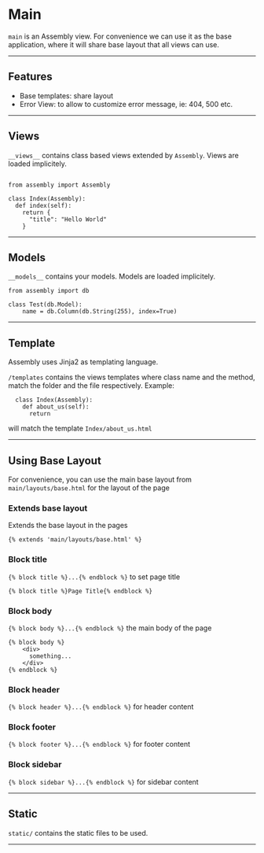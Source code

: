 # Main

`main` is an Assembly view. For convenience we can use it as the base application,
where it will share base layout that all views can use.

---

## Features

- Base templates: share layout
- Error View: to allow to customize error message, ie: 404, 500 etc.

---

## Views

`__views__` contains class based views extended by `Assembly`. Views are loaded implicitely. 

```

from assembly import Assembly

class Index(Assembly):
  def index(self):
    return {
      "title": "Hello World"
    }

```

---

## Models

`__models__` contains your models. Models are loaded implicitely.

```
from assembly import db

class Test(db.Model):
    name = db.Column(db.String(255), index=True)

```


---

## Template

Assembly uses Jinja2 as templating language. 

`/templates` contains the views templates where class name and the method, match the folder and the file respectively. Example:

```
  class Index(Assembly):
    def about_us(self):
      return
```

will match the template `Index/about_us.html`

---

## Using Base Layout

For convenience, you can use the main base layout from `main/layouts/base.html` for the layout of the page

### Extends base layout

Extends the base layout in the pages

```
{% extends 'main/layouts/base.html' %}
```

### Block title

`{% block title %}...{% endblock %}` to set page title

```
{% block title %}Page Title{% endblock %}
```

### Block body

`{% block body %}...{% endblock %}` the main body of the page

```
{% block body %}
    <div>
      something...
    </div>
{% endblock %}
```

### Block header

`{% block header %}...{% endblock %}` for header content

### Block footer

`{% block footer %}...{% endblock %}` for footer content

### Block sidebar

`{% block sidebar %}...{% endblock %}` for sidebar content

---

## Static

`static/` contains the static files to be used.


---

